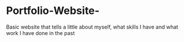 # Portfolio-Website-
Basic website that tells a little about myself, what skills I have and what work I have done in the past
